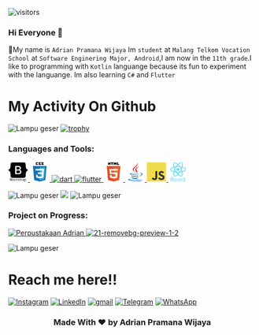 ![visitors](https://visitor-badge.glitch.me/badge?page_id=Adrian-Pramana-Wijaya)
### Hi Everyone 👋
👦My name is `Adrian Pramana Wijaya` Im `student` at `Malang Telkom Vocation School` at `Software Enginering Major, Android`,I am now in the `11th grade`.I like to programming with `Kotlin` languange because its fun to experiment with the languange. Im also learning `C#` and `Flutter`
</br>


# My Activity On Github
![Lampu geser](https://user-images.githubusercontent.com/88439222/164865523-76e64f6a-277c-4020-9661-4804e4392323.gif)
[![trophy](https://github-profile-trophy.vercel.app/?username=Adrian-Pramana-Wijaya&theme=monokai)](https://github.com/Adrian-Pramana-Wijaya/github-profile-trophy)
<h3 align="left">Languages and Tools:</h3>
<p align="left"> <a href="https://getbootstrap.com" target="_blank" rel="noreferrer"> <img src="https://raw.githubusercontent.com/devicons/devicon/master/icons/bootstrap/bootstrap-plain-wordmark.svg" alt="bootstrap" width="40" height="40"/> </a> <a href="https://www.w3schools.com/css/" target="_blank" rel="noreferrer"> <img src="https://raw.githubusercontent.com/devicons/devicon/master/icons/css3/css3-original-wordmark.svg" alt="css3" width="40" height="40"/> </a> <a href="https://dart.dev" target="_blank" rel="noreferrer"> <img src="https://www.vectorlogo.zone/logos/dartlang/dartlang-icon.svg" alt="dart" width="40" height="40"/> </a> <a href="https://flutter.dev" target="_blank" rel="noreferrer"> <img src="https://www.vectorlogo.zone/logos/flutterio/flutterio-icon.svg" alt="flutter" width="40" height="40"/> </a> <a href="https://www.w3.org/html/" target="_blank" rel="noreferrer"> <img src="https://raw.githubusercontent.com/devicons/devicon/master/icons/html5/html5-original-wordmark.svg" alt="html5" width="40" height="40"/> </a> <a href="https://www.java.com" target="_blank" rel="noreferrer"> <img src="https://raw.githubusercontent.com/devicons/devicon/master/icons/java/java-original.svg" alt="java" width="40" height="40"/> </a> <a href="https://developer.mozilla.org/en-US/docs/Web/JavaScript" target="_blank" rel="noreferrer"> <img src="https://raw.githubusercontent.com/devicons/devicon/master/icons/javascript/javascript-original.svg" alt="javascript" width="40" height="40"/> </a>  </a> <a href="https://reactjs.org/" target="_blank" rel="noreferrer"> <img src="https://raw.githubusercontent.com/devicons/devicon/master/icons/react/react-original-wordmark.svg" alt="react" width="40" height="40"/> </a> 

![Lampu geser](https://user-images.githubusercontent.com/88439222/164865523-76e64f6a-277c-4020-9661-4804e4392323.gif)
![](https://github-readme-stats.vercel.app/api?username=Adrian-Pramana-Wijaya&show_icons=true&theme=github_dark) 
![Lampu geser](https://user-images.githubusercontent.com/88439222/164865523-76e64f6a-277c-4020-9661-4804e4392323.gif)

<h3 align="left">Project on Progress:</h3>
<p align="left"> <a href="https://getbootstrap.com" target="_blank" rel="noreferrer"> <img src="https://i.ibb.co/PF6jZvz/Adrian1-removebg-preview-1.png" alt="Perpustakaan Adrian" width="100" height="100"/>
<a href="https://api.whatsapp.com/send?phone=6281390948993"><img src="https://i.ibb.co/xzvMTVN/21-removebg-preview-1-2.png" alt="21-removebg-preview-1-2" border="0"></a>

![Lampu geser](https://user-images.githubusercontent.com/88439222/164865715-a1ad8c93-86a1-47a6-a075-4e4ce656dbe0.gif)

# Reach me here!!

[![Instagram](https://img.shields.io/badge/adrianpramanawijaya-E4405F?style=for-the-badge&logo=instagram&logoColor=white)](https://www.instagram.com/adrianpramanawijaya)
[![LinkedIn](https://img.shields.io/badge/AdrianPramanaWijaya-0077B5?style=for-the-badge&logo=linkedin&logoColor=white)](https://www.linkedin.com/in/adrian-pramana-wijaya-756a48201/)
[![gmail](https://img.shields.io/badge/Adrian-D14836?style=for-the-badge&logo=gmail&logoColor=white)](mailto:adrian_wijaya_30rpl@student.smktelkom-mlg.sch.id)
[![Telegram](https://img.shields.io/badge/Adrian-2CA5E0?style=for-the-badge&logo=telegram&logoColor=white)](https://t.me/adrianpramanwijaya)
[![WhatsApp](https://img.shields.io/badge/Adrian.-25D366?style=for-the-badge&logo=whatsapp&logoColor=white)](https://api.whatsapp.com/send?phone=081390948993)
 <h3 align="center">Made With ❤️ by Adrian Pramana Wijaya</h3>


